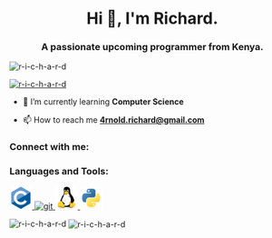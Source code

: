 <h1 align="center">Hi 👋, I'm Richard.</h1>
<h3 align="center">A passionate upcoming programmer from Kenya.</h3>

<p align="left"> <img src="https://komarev.com/ghpvc/?username=r-i-c-h-a-r-d&label=Profile%20views&color=0e75b6&style=flat" alt="r-i-c-h-a-r-d" /> </p>

<p align="left"> <a href="https://github.com/ryo-ma/github-profile-trophy"><img src="https://github-profile-trophy.vercel.app/?username=r-i-c-h-a-r-d" alt="r-i-c-h-a-r-d" /></a> </p>

- 🌱 I’m currently learning **Computer Science**

- 📫 How to reach me **4rnold.richard@gmail.com**

<h3 align="left">Connect with me:</h3>
<p align="left">
</p>

<h3 align="left">Languages and Tools:</h3>
<p align="left"> <a href="https://www.cprogramming.com/" target="_blank" rel="noreferrer"> <img src="https://raw.githubusercontent.com/devicons/devicon/master/icons/c/c-original.svg" alt="c" width="40" height="40"/> </a> <a href="https://git-scm.com/" target="_blank" rel="noreferrer"> <img src="https://www.vectorlogo.zone/logos/git-scm/git-scm-icon.svg" alt="git" width="40" height="40"/> </a> <a href="https://www.linux.org/" target="_blank" rel="noreferrer"> <img src="https://raw.githubusercontent.com/devicons/devicon/master/icons/linux/linux-original.svg" alt="linux" width="40" height="40"/> </a> <a href="https://www.python.org" target="_blank" rel="noreferrer"> <img src="https://raw.githubusercontent.com/devicons/devicon/master/icons/python/python-original.svg" alt="python" width="40" height="40"/> </a> </p>

<p><img align="left" src="https://github-readme-stats.vercel.app/api/top-langs?username=r-i-c-h-a-r-d&show_icons=true&locale=en&layout=compact" alt="r-i-c-h-a-r-d" /></p>

<p>&nbsp;<img align="center" src="https://github-readme-stats.vercel.app/api?username=r-i-c-h-a-r-d&show_icons=true&locale=en" alt="r-i-c-h-a-r-d" /></p>

